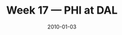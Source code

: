 ---
layout: game
title: Week 17 — PHI at DAL
season: 2009
game_id: 2009_17_PHI_DAL
week: 17
date: 2010-01-03
home_team: DAL
away_team: PHI
final_home: 
final_away: 
pbp_url: /assets/data/pbp/2009/2009_17_PHI_DAL.csv.gz
---